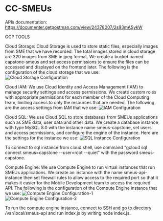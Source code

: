 # CC-SMEUs

APIs documentation: https://documenter.getpostman.com/view/24378007/2s93mASykW


GCP TOOLS

Cloud Storage:
Cloud Storage is used to store static files, especially images from SME that we have recorded. The total images stored in cloud storage are 320 images from SME in jpeg format. We create a bucket named capstone-smeus and set access permissions to ensure the files can be accessed and displayed on the frontend later. The following is the configuration of the cloud storage that we use:
![Cloud Storage Configuration](https://github.com/Skycyon/CC-SMEUs/assets/102421135/c78b1f07-8423-4a23-90fd-462c334e3ffe)



Cloud IAM:
We use Cloud Identity and Access Management (IAM) to manage security settings and access permissions. We create custom roles with appropriate permissions for each member of the Cloud Computing team, limiting access to only the resources that are needed. The following are the access settings from IAM that we use:
![IAM Configuration](https://github.com/Skycyon/CC-SMEUs/assets/102421135/3d1ddbe3-fc30-4e10-8d60-871e2b4ad5c2)



Cloud SQL:
We use Cloud SQL to store databases from SMEUs applications such as SME data, user data and other data. We create a database instance with type MySQL 8.0 with the instance name smeus-capstone, set users and access permissions, and configure the engine of the instance. Here are the settings for the instance we use:
![SQL Instance Configuration](https://github.com/Skycyon/CC-SMEUs/assets/102421135/639ba082-e40f-4273-b010-08e6709b5f60)

To connect to sql instance from cloud shell, use command "gcloud sql connect smeus=capstone  --user=root --quiet" with the password smeus-capstone.



Compute Engine:
We use Compute Engine to run virtual instances that run SMEUs applications. We create an instance with the name smeus-api-instance then set firewall rules to allow access to the required port so that it makes it easier for the Mobile Development team to access the required API. The following is the configuration of the Compute Engine instance that we use:
![Compute Engine Configuration-1](https://github.com/Skycyon/CC-SMEUs/assets/102421135/6277ef34-98ff-4d7a-bf04-578c1166242c)
![Compute Engine Configuration-2](https://github.com/Skycyon/CC-SMEUs/assets/102421135/733e99ab-d187-4e91-99fc-e013227a7526)

To run the compute engine instance, connect to SSH and go to directory /var/local/smeus-api and run index.js by writing node index.js.




